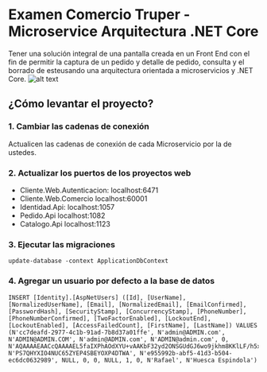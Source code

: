 # Examen Comercio Truper - Microservice Arquitectura .NET Core
Tener una solución integral de una pantalla creada en un Front End con el fin de permitir la captura de un pedido y detalle de pedido, consulta y el borrado de esteusando una arquitectura orientada a microservicios y .NET Core.
![alt text](https://raw.githubusercontent.com/rhuescae/ExmaneTruper/Landscape.png)

## ¿Cómo levantar el proyecto?
### 1. Cambiar las cadenas de conexión
Actualicen las cadenas de conexión de cada Microservicio por la de ustedes.

### 2. Actualizar los puertos de los proyectos web
* Cliente.Web.Autenticacion: localhost:6471
* Cliente.Web.Comercio localhost:60001
* Identidad.Api: localhost:1057
* Pedido.Api localhost:1082
* Catalogo.Api localhost:1123


### 3. Ejecutar las migraciones
```
update-database -context ApplicationDbContext
```

### 4. Agregar un usuario por defecto a la base de datos
```
INSERT [Identity].[AspNetUsers] ([Id], [UserName], [NormalizedUserName], [Email], [NormalizedEmail], [EmailConfirmed], [PasswordHash], [SecurityStamp], [ConcurrencyStamp], [PhoneNumber], [PhoneNumberConfirmed], [TwoFactorEnabled], [LockoutEnd], [LockoutEnabled], [AccessFailedCount], [FirstName], [LastName]) VALUES (N'cc7deafd-2977-4c1b-91ad-7b8d37a01ffe', N'admin@ADMIN.com', N'ADMIN@ADMIN.COM', N'admin@ADMIN.com', N'ADMIN@admin.com', 0, N'AQAAAAEAACcQAAAAEL5faIXPhAOdXYU+vAAKbF32yd2ONSGUdGJ6wo9jkhm8KKlLF/h5x0zjJbcPKt8WYg==', N'PS7QHYXIO4NUC65ZYEP4SBEYOXP4DTWA', N'e955992b-abf5-41d3-b504-ec6dc0632989', NULL, 0, 0, NULL, 1, 0, N'Rafael', N'Huesca Espindola')
```

